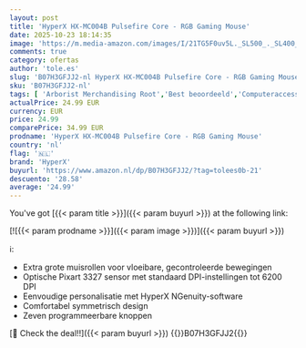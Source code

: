 ```yaml
---
layout: post
title: 'HyperX HX-MC004B Pulsefire Core - RGB Gaming Mouse'
date: 2025-10-23 18:14:35
image: 'https://m.media-amazon.com/images/I/21TG5F0uv5L._SL500_._SL400_.jpg'
comments: true
category: ofertas
author: 'tole.es'
slug: 'B07H3GFJJ2-nl HyperX HX-MC004B Pulsefire Core - RGB Gaming Mouse'
sku: 'B07H3GFJJ2-nl'
tags: [ 'Arborist Merchandising Root','Best beoordeeld','Computeraccessoires','Computers, onderdelen & accessoires','Elektronica','Games','Muizen','Pc-accessoires','Pc-consoles, -games & -accessoires','Self Service','Special Features Stores','Toetsenborden, muizen & invoerapparaten','Top_Rated_Small_1','Top_Rated_Small_2','Topkeuzes in accessoires','be0c145d-645e-47ab-b638-53e8112e3d67_0','be0c145d-645e-47ab-b638-53e8112e3d67_9601','hyperx','🇳🇱', ]
actualPrice: 24.99 EUR
currency: EUR
price: 24.99
comparePrice: 34.99 EUR
prodname: 'HyperX HX-MC004B Pulsefire Core - RGB Gaming Mouse'
country: 'nl'
flag: '🇳🇱'
brand: 'HyperX'
buyurl: 'https://www.amazon.nl/dp/B07H3GFJJ2/?tag=tolees0b-21'
descuento: '28.58'
average: '24.99'
---
```


You've got [{{< param title >}}]({{< param buyurl >}}) at the following link:

[![{{< param prodname >}}]({{< param image >}})]({{< param buyurl >}})

ℹ️:

- Extra grote muisrollen voor vloeibare, gecontroleerde bewegingen
- Optische Pixart 3327 sensor met standaard DPI-instellingen tot 6200 DPI
- Eenvoudige personalisatie met HyperX NGenuity-software
- Comfortabel symmetrisch design
- Zeven programmeerbare knoppen

[🛒 Check the deal!!]({{< param buyurl >}})
{{<world>}}B07H3GFJJ2{{</world>}}
